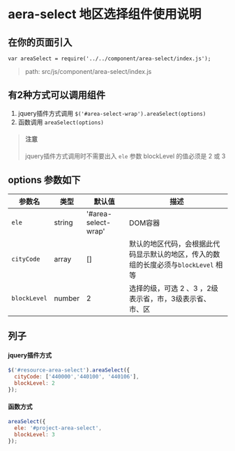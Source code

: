 # aera-select 地区选择组件使用说明

## 在你的页面引入
`var areaSelect = require('../../component/area-select/index.js');`
> path: src/js/component/area-select/index.js

## 有2种方式可以调用组件
1. jquery插件方式调用 `$('#area-select-wrap').areaSelect(options)`
2. 函数调用 `areaSelect(options)`

> #### 注意
> jquery插件方式调用时不需要出入 `ele` 参数
> blockLevel 的值必须是 2 或 3

## options 参数如下
| 参数名       | 类型   | 默认值| 描述   |
| -------------| ------ | ----- | ------  |
| `ele`        | string | '#area-select-wrap'|  DOM容器    |
| `cityCode`   | array  | [] |  默认的地区代码，会根据此代码显示默认的地区，传入的数组的长度必须与`blockLevel` 相等   |
| `blockLevel` | number | 2 | 选择的级，可选 2 、3 ，2级表示省，市，3级表示省、市、区   |

## 列子
#### jquery插件方式
```js
$('#resource-area-select').areaSelect({
  cityCode: ['440000','440100', '440106'],
  blockLevel: 2
});
```
#### 函数方式
```js
areaSelect({
  ele: '#project-area-select',
  blockLevel: 3
});
```



